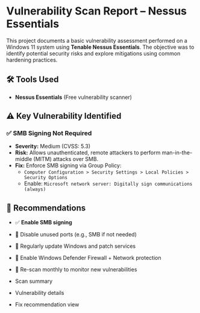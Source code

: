 #  Vulnerability Scan Report – Nessus Essentials

This project documents a basic vulnerability assessment performed on a Windows 11 system using **Tenable Nessus Essentials**. The objective was to identify potential security risks and explore mitigations using common hardening practices.


## 🛠️ Tools Used
- **Nessus Essentials** (Free vulnerability scanner)

     
## ⚠️ Key Vulnerability Identified

### ✅ SMB Signing Not Required
- **Severity:** Medium (CVSS: 5.3)
- **Risk:** Allows unauthenticated, remote attackers to perform man-in-the-middle (MITM) attacks over SMB.
- **Fix:** Enforce SMB signing via Group Policy:
  - `Computer Configuration > Security Settings > Local Policies > Security Options`
  - Enable: `Microsoft network server: Digitally sign communications (always)`


## 🧯 Recommendations

- ✅ **Enable SMB signing**
- 🚫 Disable unused ports (e.g., SMB if not needed)
- 🔄 Regularly update Windows and patch services
- 🔐 Enable Windows Defender Firewall + Network protection
- 🧪 Re-scan monthly to monitor new vulnerabilities


- Scan summary
- Vulnerability details
- Fix recommendation view
